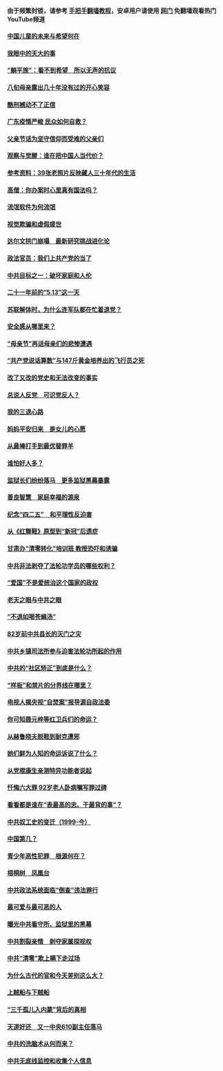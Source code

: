 #### 由于频繁封锁，请参考 [手把手翻墙教程](https://github.com/gfw-breaker/guides/wiki/)，安卓用户请使用 [网门](https://github.com/gfw-breaker/nogfw/blob/master/dl.md?t=07072001) 免翻墙观看热门YouTube频道 

#### [中国儿童的未来与希望何在](../pages/19/427680.md?t=07072001) 

#### [我眼中的天大的事](../pages/19/427619.md?t=07072001) 

#### [“躺平族”：看不到希望　所以无声的抗议](../pages/19/427464.md?t=07072001) 

#### [八旬母亲露出几十年没有过的开心笑容](../pages/19/427429.md?t=07072001) 

#### [酷刑撼动不了正信](../pages/19/427414.md?t=07072001) 

#### [广东疫情严峻 民众如何自救？](../pages/19/427311.md?t=07072001) 

#### [父亲节话为坚守信仰而受难的父亲们](../pages/19/427033.md?t=07072001) 

#### [观察与觉醒：谁在把中国人当代价？](../pages/19/426987.md?t=07072001) 

#### [参考资料：39张老照片反映藏人三十年代的生活](../pages/19/426471.md?t=07072001) 

#### [高僧：你办案时心里真有国法吗？](../pages/19/426530.md?t=07072001) 

#### [流氓软件为何流氓](../pages/19/426531.md?t=07072001) 

#### [视觉欺骗和虚假盛世](../pages/19/426443.md?t=07072001) 

#### [达尔文拱门崩塌　最新研究挑战进化论](../pages/19/426009.md?t=07072001) 

#### [政法官员：我们上共产党的当了](../pages/19/425351.md?t=07072001) 

#### [中共目标之一：破坏家庭和人伦](../pages/19/424454.md?t=07072001) 

#### [二十一年前的“5.13”这一天](../pages/19/424814.md?t=07072001) 

#### [苏联解体时，为什么连军队都在忙着退党？](../pages/19/424335.md?t=07072001) 

#### [安全感从哪里来？](../pages/19/424336.md?t=07072001) 

#### [“母亲节”再话母亲们的悲惨遭遇](../pages/19/424234.md?t=07072001) 

#### [“共产党说话算数”与147斤黄金培养出的飞行员之死](../pages/19/424115.md?t=07072001) 

#### [改了又改的党史和无法改变的事实](../pages/19/424037.md?t=07072001) 

#### [总说人反党　可识党反人？](../pages/19/423820.md?t=07072001) 

#### [我的三退心路](../pages/19/423876.md?t=07072001) 

#### [妈妈平安归来　是女儿的心愿](../pages/19/423947.md?t=07072001) 

#### [从最棒打手到最优替罪羊](../pages/19/423819.md?t=07072001) 

#### [谁怕好人多？](../pages/19/423774.md?t=07072001) 

#### [监狱长们纷纷落马　更多监狱黑幕暴露](../pages/19/423787.md?t=07072001) 

#### [善良智慧　家庭幸福的源泉](../pages/19/423632.md?t=07072001) 

#### [纪念“四二五”　和平理性反迫害](../pages/19/423660.md?t=07072001) 

#### [从《红舞鞋》原型到“新冠”后遗症](../pages/19/423509.md?t=07072001) 

#### [甘肃办“清零转化”培训班 教授恐吓和诱骗](../pages/19/423498.md?t=07072001) 

#### [中共非法剥夺了法轮功学员的哪些权利？](../pages/19/423392.md?t=07072001) 

#### [“爱国”不是爱统治这个国家的政权](../pages/19/423029.md?t=07072001) 

#### [老天之眼与中共之眼](../pages/19/423378.md?t=07072001) 

#### [“不退如喝苍蝇汤”](../pages/19/423287.md?t=07072001) 

#### [82岁前中共县长的灭门之灾](../pages/19/423055.md?t=07072001) 

#### [中共乡镇司法所参与迫害法轮功所起的作用](../pages/19/423064.md?t=07072001) 

#### [中共的“社区矫正”到底是什么？](../pages/19/422870.md?t=07072001) 

#### [“样板”和禁片的分界线在哪里？](../pages/19/422704.md?t=07072001) 

#### [电视人揭央视“自焚案”报导源自政法委](../pages/19/422770.md?t=07072001) 

#### [你可知聂元梓等红卫兵们的命运？](../pages/19/422848.md?t=07072001) 

#### [从赫鲁晓夫脱鞋到耐克遭邪](../pages/19/422826.md?t=07072001) 

#### [她们鲜为人知的命运诉说了什么？](../pages/19/422754.md?t=07072001) 

#### [从党棍康生亲测特异功能者说起](../pages/19/422657.md?t=07072001) 

#### [忏悔六大罪 92岁老人卧病嘱写罪过碑](../pages/19/422750.md?t=07072001) 

#### [看看都是谁在“表最高的忠、干最背的事”？](../pages/19/422703.md?t=07072001) 

#### [中共奴工史的变迁（1999-今）](../pages/19/422656.md?t=07072001) 

#### [中国第几？](../pages/19/422496.md?t=07072001) 

#### [青少年恶性犯罪　根源何在？](../pages/19/422449.md?t=07072001) 

#### [梧桐树　凤凰台](../pages/19/422442.md?t=07072001) 

#### [中共政法系统面临“倒查”违法罪行](../pages/19/422497.md?t=07072001) 

#### [最可爱与最可恶的人](../pages/19/422448.md?t=07072001) 

#### [曝光中共看守所、监狱里的黑幕](../pages/19/422390.md?t=07072001) 

#### [中共割裂亲情　剥夺家属探视权](../pages/19/422364.md?t=07072001) 

#### [中共“清零”欺上瞒下走过场](../pages/19/422306.md?t=07072001) 

#### [为什么古代的官和今天差别这么大？](../pages/19/422228.md?t=07072001) 

#### [上贼船与下贼船](../pages/19/422276.md?t=07072001) 

#### [“三千孤儿入内蒙”背后的真相](../pages/19/422229.md?t=07072001) 

#### [天道好还　又一中央610副主任落马](../pages/19/422155.md?t=07072001) 

#### [中共的洗脑术从何而来？](../pages/19/422154.md?t=07072001) 

#### [中共无底线监控和收集个人信息](../pages/19/422039.md?t=07072001) 

